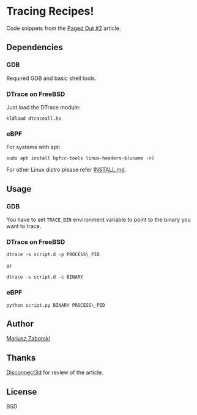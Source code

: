 # Tracing Recipes!

Code snippets from the [Paged Out #2](https://pagedout.institute/?page=issues.php) article.

## Dependencies

### GDB
Required GDB and basic shell tools.

### DTrace on FreeBSD
Just load the DTrace module:

```
kldload dtraceall.ko
```

### eBPF
For systems with apt:
```
sudo apt install bpfcc-tools linux-headers-$(uname -r)
```

For other Linux distro please refer [INSTALL.md](https://github.com/iovisor/bcc/blob/master/INSTALL.md).

## Usage

### GDB
You have to set `TRACE_BIN` environment variable to point to the binary you want to trace.

### DTrace on FreeBSD
```
dtrace -s script.d -p PROCESS\_PID
```

or

```
dtrace -s script.d -c BINARY
```

### eBPF
```
python script.py BINARY PROCESS\_PID
```

## Author
[Mariusz Zaborski](https://oshogbo.vexillium.org)

## Thanks
[Disconnect3d](https://github.com/disconnect3d) for review of the article.

## License
BSD
